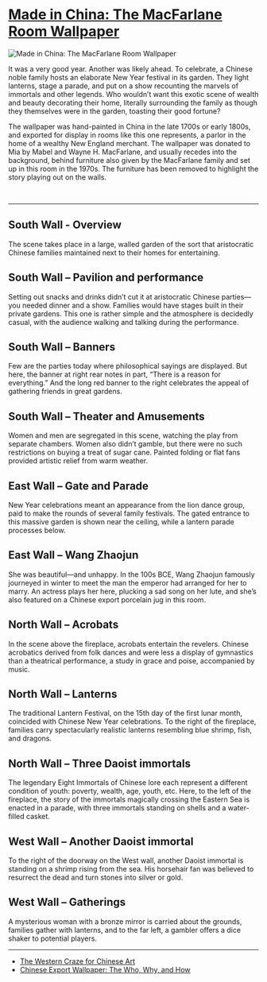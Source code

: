 # [Made in China: The MacFarlane Room Wallpaper](http://artstories.artsmia.org/#/o/19404)
![Made in China: The MacFarlane Room Wallpaper](http://api.artsmia.org/images/19404/large.jpg)

It was a very good year. Another was likely ahead. To celebrate, a Chinese noble family hosts an elaborate New Year festival in its garden. They light lanterns, stage a parade, and put on a show recounting the marvels of immortals and other legends. Who wouldn’t want this exotic scene of wealth and beauty decorating their home, literally surrounding the family as though they themselves were in the garden, toasting their good fortune?

The wallpaper was hand-painted in China in the late 1700s or early 1800s, and exported for display in rooms like this one represents, a parlor in the home of a wealthy New England merchant. The wallpaper was donated to Mia by Mabel and Wayne H. MacFarlane, and usually recedes into the background, behind furniture also given by the MacFarlane family and set up in this room in the 1970s. The furniture has been removed to highlight the story playing out on the walls.

 

---

## South Wall - Overview

The scene takes place in a large, walled garden of the sort that aristocratic Chinese families maintained next to their homes for entertaining.

## South Wall – Pavilion and performance

Setting out snacks and drinks didn’t cut it at aristocratic Chinese parties—you needed dinner and a show. Families would have stages built in their private gardens. This one is rather simple and the atmosphere is decidedly casual, with the audience walking and talking during the performance.

## South Wall – Banners

Few are the parties today where philosophical sayings are displayed. But here, the banner at right rear notes in part, “There is a reason for everything.” And the long red banner to the right celebrates the appeal of gathering friends in great gardens.

## South Wall – Theater and Amusements

Women and men are segregated in this scene, watching the play from separate chambers. Women also didn’t gamble, but there were no such restrictions on buying a treat of sugar cane. Painted folding or flat fans provided artistic relief from warm weather.

## East Wall – Gate and Parade

New Year celebrations meant an appearance from the lion dance group, paid to make the rounds of several family festivals. The gated entrance to this massive garden is shown near the ceiling, while a lantern parade processes below.

## East Wall – Wang Zhaojun

She was beautiful—and unhappy. In the 100s BCE, Wang Zhaojun famously journeyed in winter to meet the man the emperor had arranged for her to marry. An actress plays her here, plucking a sad song on her lute, and she’s also featured on a Chinese export porcelain jug in this room.

## North Wall – Acrobats

In the scene above the fireplace, acrobats entertain the revelers. Chinese acrobatics derived from folk dances and were less a display of gymnastics than a theatrical performance, a study in grace and poise, accompanied by music.

## North Wall – Lanterns

The traditional Lantern Festival, on the 15th day of the first lunar month, coincided with Chinese New Year celebrations. To the right of the fireplace, families carry spectacularly realistic lanterns resembling blue shrimp, fish, and dragons.

## North Wall – Three Daoist immortals

The legendary Eight Immortals of Chinese lore each represent a different condition of youth: poverty, wealth, age, youth, etc. Here, to the left of the fireplace, the story of the immortals magically crossing the Eastern Sea is enacted in a parade, with three immortals standing on shells and a water-filled casket.

## West Wall – Another Daoist immortal

To the right of the doorway on the West wall, another Daoist immortal is standing on a shrimp rising from the sea. His horsehair fan was believed to resurrect the dead and turn stones into silver or gold.

## West Wall – Gatherings

A mysterious woman with a bronze mirror is carried about the grounds, families gather with lanterns, and to the far left, a gambler offers a dice shaker to potential players.

---

* [The Western Craze for Chinese Art](../stories/the-western-craze-for-chinese-art.md)
* [Chinese Export Wallpaper: The Who, Why, and How](../stories/chinese-export-wallpaper-the-who-why-and-how.md)

